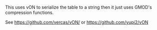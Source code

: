 This uses vON to serialize the table to a string then it just uses GMOD's compression functions.

See
https://github.com/vercas/vON/
or
https://github.com/yupi2/vON
